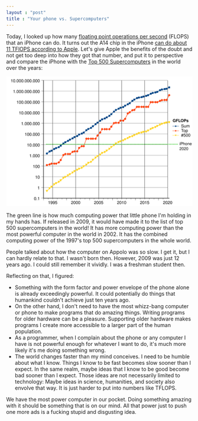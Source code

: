 ```yaml
---
layout : "post"
title : "Your phone vs. Supercomputers"
---
```


Today, I looked up how many [floating point operations per second](https://en.wikipedia.org/wiki/FLOPS) (FLOPS) that an iPhone can do. It turns out the A14 chip in the iPhone [can do about 11 TFlOPS according to Apple](https://www.forbes.com/sites/moorinsights/2020/10/15/apple-claims-the-iphone-12s-a14-bionic-challenges-laptops-but-gives-no-details/). Let's give Apple the benefits of the doubt and not get too deep into how they got that number, and put it to perspective and compare the iPhone with the [Top 500 Supercomputers](https://en.wikipedia.org/wiki/History_of_supercomputing) in the world over the years:

![iPhone vs Supercomputers](/assets/posts-images/iphone-vs-supercomputers.png)

The green line is how much computing power that little phone I'm holding in my hands has. If released in 2009, it would have made it to the list of top 500 supercomputers in the world! It has more computing power than the most powerful computer in the world in 2002. It has the combined computing power of the 1997's top 500 supercomputers in the whole world.

People talked about how the computer on Appolo was so slow. I get it, but I can hardly relate to that. I wasn't born then. However, 2009 was just 12 years ago. I could still remember it vividly. I was a freshman student then. 

Reflecting on that, I figured:

- Something with the form factor and power envelope of the phone alone is already exceedingly powerful. It could potentially do things that humankind couldn't achieve just ten years ago.
- On the other hand, I don't need to have the most whizz-bang computer or phone to make programs that do amazing things. Writing programs for older hardware can be a pleasure. Supporting older hardware makes programs I create more accessible to a larger part of the human population.
- As a programmer, when I complain about the phone or any computer I have is not powerful enough for whatever I want to do, it's much more likely it's me doing something wrong.
- The world changes faster than my mind conceives. I need to be humble about what I know. Things I know to be fast becomes slow sooner than I expect. In the same realm, maybe ideas that I know to be good become bad sooner than I expect. Those ideas are not necessarily limited to technology: Maybe ideas in science, humanities, and society also envolve that way. It is just harder to put into numbers like TFLOPS.

We have the most power computer in our pocket. Doing something amazing with it should be something that is on our mind. All that power just to push one more ads is a fucking stupid and disgusting idea.
